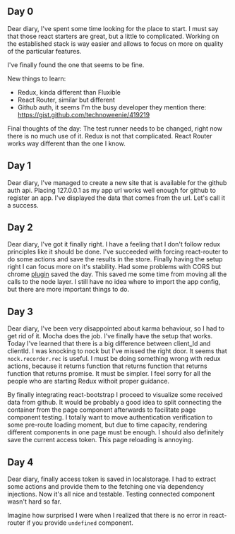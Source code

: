 ## Day 0
Dear diary, I've spent some time looking for the place to start. I must say that those react starters are great, but a little to complicated. Working on the established stack is way easier and allows to focus on more on quality of the particular features.

I've finally found the one that seems to be fine.

New things to learn:
- Redux, kinda different than Fluxible
- React Router, similar but different
- Github auth, it seems I'm the busy developer they mention there: https://gist.github.com/technoweenie/419219

Final thoughts of the day: The test runner needs to be changed, right now there is no much use of it. Redux is not that complicated. React Router works way different than the one I know.

## Day 1
Dear diary, I've managed to create a new site that is available for the github auth api. Placing 127.0.0.1 as my app url works well enough for github to register an app. I've displayed the data that comes from the url. Let's call it a success.

## Day 2
Dear diary, I've got it finally right. I have a feeling that I don't follow redux principles like it should be done. I've succeeded with forcing react-router to do some actions and save the results in the store. Finally having the setup right I can focus more on it's stability. Had some problems with CORS but chrome [plugin](https://chrome.google.com/webstore/detail/allow-control-allow-origi/nlfbmbojpeacfghkpbjhddihlkkiljbi) saved the day. This saved me some time from moving all the calls to the node layer. I still have no idea where to import the app config, but there are more important things to do.


## Day 3
Dear diary, I've been very disappointed about karma behaviour, so I had to get rid of it. Mocha does the job. I've finally have the setup that works. Today I've learned that there is a big difference between client_Id and clientId. I was knocking to nock but I've missed the right door. It seems that `nock.recorder.rec` is useful. I must be doing something wrong with redux actions, because it returns function that returns function that returns function that returns promise. It must be simpler. I feel sorry for all the people who are starting Redux withoit proper guidance.

By finally integrating react-bootstrap I proceed to visualize some received data from github. It would be probably a good idea to split connecting the container from the page component afterwards to facilitate page component testing. I totally want to move authentication verification to some pre-route loading moment, but due to time capacity, rendering different components in one page must be enough. I should also definitely save the current access token. This page reloading is annoying.

## Day 4
 Dear diary, finally access token is saved in localstorage. I had to extract some actions and provide them to the fetching one via dependency injections. Now it's all nice and testable. Testing connected component wasn't hard so far.
 
 Imagine how surprised I were when I realized that there is no error in react-router if you provide `undefined` component.
